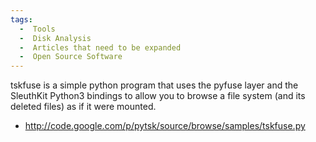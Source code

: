 ```yaml
---
tags:
  -  Tools
  -  Disk Analysis
  -  Articles that need to be expanded
  -  Open Source Software
---
```

tskfuse is a simple python program that uses the pyfuse layer and the
SleuthKit Python3 bindings to allow you to browse a file system (and its
deleted files) as if it were mounted.

- <http://code.google.com/p/pytsk/source/browse/samples/tskfuse.py>
